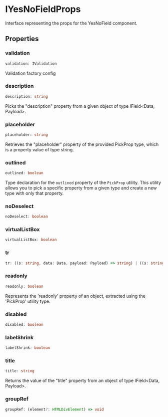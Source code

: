 # IYesNoFieldProps

Interface representing the props for the YesNoField component.

## Properties

### validation

```ts
validation: IValidation
```

Validation factory config

### description

```ts
description: string
```

Picks the "description" property from a given object of type IField&lt;Data, Payload&gt;.

### placeholder

```ts
placeholder: string
```

Retrieves the "placeholder" property of the provided PickProp type, which is a property value of type string.

### outlined

```ts
outlined: boolean
```

Type declaration for the `outlined` property of the `PickProp` utility.
This utility allows you to pick a specific property from a given type and create a new type with only that property.

### noDeselect

```ts
noDeselect: boolean
```

### virtualListBox

```ts
virtualListBox: boolean
```

### tr

```ts
tr: ((s: string, data: Data, payload: Payload) => string) | ((s: string, data: Data, payload: Payload) => Promise<string>)
```

### readonly

```ts
readonly: boolean
```

Represents the 'readonly' property of an object, extracted using the 'PickProp' utility type.

### disabled

```ts
disabled: boolean
```

### labelShrink

```ts
labelShrink: boolean
```

### title

```ts
title: string
```

Returns the value of the "title" property from an object of type IField&lt;Data, Payload&gt;.

### groupRef

```ts
groupRef: (element?: HTMLDivElement) => void
```
